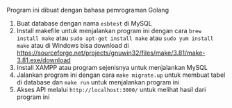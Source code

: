 Program ini dibuat dengan bahasa pemrograman Golang

1. Buat database dengan nama `esbtest` di MySQL
2. Install makefile untuk menjalankan program ini dengan cara `brew install make` atau `sudo apt-get install make` atau `sudo yum install make` atau di Windows bisa download di https://sourceforge.net/projects/gnuwin32/files/make/3.81/make-3.81.exe/download
3. Install XAMPP atau program sejenisnya untuk menjalankan MySQL
4. Jalankan program ini dengan cara `make migrate.up` untuk membuat tabel di database dan `make run` untuk menjalankan program ini
5. Akses API melalui `http://localhost:3000/` untuk melihat hasil dari program ini